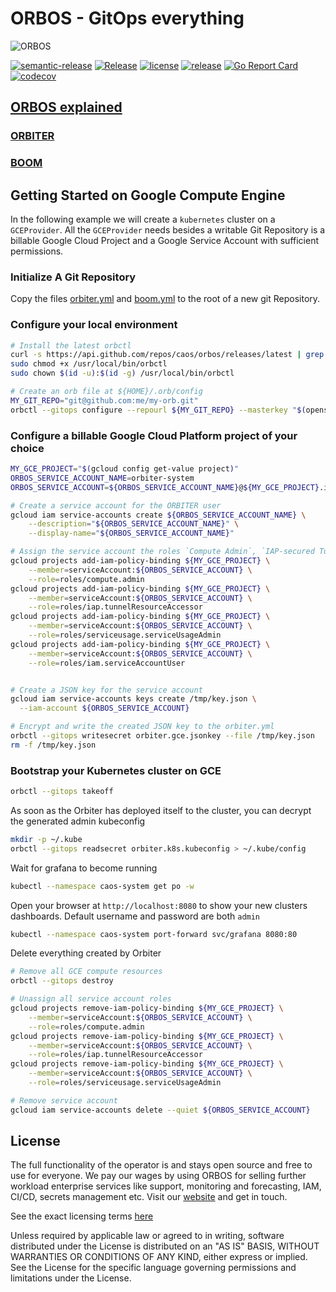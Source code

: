 # ORBOS - GitOps everything

![ORBOS](./docs/img/orbos-logo-oneline-lightdesign@2x.png)

[![semantic-release](https://img.shields.io/badge/%20%20%F0%9F%93%A6%F0%9F%9A%80-semantic--release-e10079.svg)](https://github.com/semantic-release/semantic-release)
[![Release](https://github.com/caos/orbos/workflows/Release/badge.svg)](https://github.com/caos/orbos/actions)
[![license](https://badgen.net/github/license/caos/orbos/)](https://github.com/caos/orbos/blob/master/LICENSE)
[![release](https://badgen.net/github/release/caos/orbos/stable)](https://github.com/caos/orbos/releases)
[![Go Report Card](https://goreportcard.com/badge/github.com/caos/orbos)](https://goreportcard.com/report/github.com/caos/orbos)
[![codecov](https://codecov.io/gh/caos/orbos/branch/master/graph/badge.svg)](https://codecov.io/gh/caos/orbos)

## [ORBOS explained](docs/explained.md)

### [ORBITER](docs/orbiter/orbiter.md)

### [BOOM](docs/boom/boom.md)

## Getting Started on Google Compute Engine

In the following example we will create a `kubernetes` cluster on a `GCEProvider`. All the `GCEProvider` needs besides a writable Git Repository is a billable Google Cloud Project and a Google Service Account with sufficient permissions.

### Initialize A Git Repository

Copy the files [orbiter.yml](examples/orbiter/gce/orbiter.yml) and [boom.yml](examples/boom/boom.yml) to the root of a new git Repository.

### Configure your local environment

```bash
# Install the latest orbctl
curl -s https://api.github.com/repos/caos/orbos/releases/latest | grep "browser_download_url.*orbctl-$(uname)-$(uname -m)" | cut -d '"' -f 4 | sudo wget -i - -O /usr/local/bin/orbctl
sudo chmod +x /usr/local/bin/orbctl
sudo chown $(id -u):$(id -g) /usr/local/bin/orbctl

# Create an orb file at ${HOME}/.orb/config
MY_GIT_REPO="git@github.com:me/my-orb.git"
orbctl --gitops configure --repourl ${MY_GIT_REPO} --masterkey "$(openssl rand -base64 21)"
```

### Configure a billable Google Cloud Platform project of your choice

```bash
MY_GCE_PROJECT="$(gcloud config get-value project)"
ORBOS_SERVICE_ACCOUNT_NAME=orbiter-system
ORBOS_SERVICE_ACCOUNT=${ORBOS_SERVICE_ACCOUNT_NAME}@${MY_GCE_PROJECT}.iam.gserviceaccount.com

# Create a service account for the ORBITER user
gcloud iam service-accounts create ${ORBOS_SERVICE_ACCOUNT_NAME} \
    --description="${ORBOS_SERVICE_ACCOUNT_NAME}" \
    --display-name="${ORBOS_SERVICE_ACCOUNT_NAME}"

# Assign the service account the roles `Compute Admin`, `IAP-secured Tunnel User` and `Service Usage Admin`
gcloud projects add-iam-policy-binding ${MY_GCE_PROJECT} \
    --member=serviceAccount:${ORBOS_SERVICE_ACCOUNT} \
    --role=roles/compute.admin
gcloud projects add-iam-policy-binding ${MY_GCE_PROJECT} \
    --member=serviceAccount:${ORBOS_SERVICE_ACCOUNT} \
    --role=roles/iap.tunnelResourceAccessor
gcloud projects add-iam-policy-binding ${MY_GCE_PROJECT} \
    --member=serviceAccount:${ORBOS_SERVICE_ACCOUNT} \
    --role=roles/serviceusage.serviceUsageAdmin
gcloud projects add-iam-policy-binding ${MY_GCE_PROJECT} \
    --member=serviceAccount:${ORBOS_SERVICE_ACCOUNT} \
    --role=roles/iam.serviceAccountUser


# Create a JSON key for the service account
gcloud iam service-accounts keys create /tmp/key.json \
  --iam-account ${ORBOS_SERVICE_ACCOUNT}

# Encrypt and write the created JSON key to the orbiter.yml
orbctl --gitops writesecret orbiter.gce.jsonkey --file /tmp/key.json
rm -f /tmp/key.json
```

### Bootstrap your Kubernetes cluster on GCE

```bash
orbctl --gitops takeoff
```

As soon as the Orbiter has deployed itself to the cluster, you can decrypt the generated admin kubeconfig

```bash
mkdir -p ~/.kube
orbctl --gitops readsecret orbiter.k8s.kubeconfig > ~/.kube/config
```

Wait for grafana to become running

```bash
kubectl --namespace caos-system get po -w
```

Open your browser at `http://localhost:8080` to show your new clusters dashboards. Default username and password are both `admin`

```bash
kubectl --namespace caos-system port-forward svc/grafana 8080:80
```

Delete everything created by Orbiter

```bash
# Remove all GCE compute resources
orbctl --gitops destroy

# Unassign all service account roles
gcloud projects remove-iam-policy-binding ${MY_GCE_PROJECT} \
    --member=serviceAccount:${ORBOS_SERVICE_ACCOUNT} \
    --role=roles/compute.admin
gcloud projects remove-iam-policy-binding ${MY_GCE_PROJECT} \
    --member=serviceAccount:${ORBOS_SERVICE_ACCOUNT} \
    --role=roles/iap.tunnelResourceAccessor
gcloud projects remove-iam-policy-binding ${MY_GCE_PROJECT} \
    --member=serviceAccount:${ORBOS_SERVICE_ACCOUNT} \
    --role=roles/serviceusage.serviceUsageAdmin

# Remove service account
gcloud iam service-accounts delete --quiet ${ORBOS_SERVICE_ACCOUNT}
```


## License

The full functionality of the operator is and stays open source and free to use for everyone. We pay our wages by using ORBOS for selling further workload enterprise services like support, monitoring and forecasting, IAM, CI/CD, secrets management etc. Visit our [website](https://caos.ch) and get in touch.

See the exact licensing terms [here](./LICENSE)

Unless required by applicable law or agreed to in writing, software distributed under the License is distributed on an "AS IS" BASIS, WITHOUT WARRANTIES OR CONDITIONS OF ANY KIND, either express or implied. See the License for the specific language governing permissions and limitations under the License.
